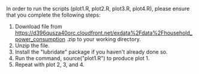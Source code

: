 In order to run the scripts (plot1.R, plot2.R, plot3.R, plot4.R), please ensure that you complete the following steps:

1. Download file from https://d396qusza40orc.cloudfront.net/exdata%2Fdata%2Fhousehold_power_consumption       .zip to your working directory.
2. Unzip the file.
3. Install the "lubridate" package if you haven't already done so.
4. Run the command, source("plot1.R") to produce plot 1.
5. Repeat with plot 2, 3, and 4.